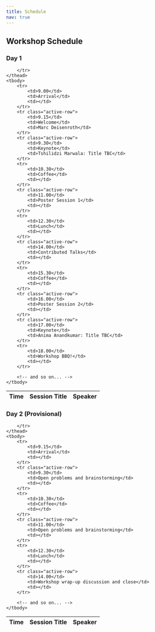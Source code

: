 ```yaml
---
title: Schedule
nav: true
---
```


## Workshop Schedule

### **Day 1**

<table class="styled-table">
    <thead>
        <tr>
            <th>Time</th>
            <th>Session Title</th>
            <th>Speaker</th>

        </tr>
    </thead>
    <tbody>
        <tr>
            <td>9.00</td>
            <td>Arrival</td>
            <td></td>
        </tr>
        <tr class="active-row">
            <td>9.15</td>
            <td>Welcome</td>
            <td>Marc Deisenroth</td>
        </tr>
        <tr class="active-row">
            <td>9.30</td>
            <td>Keynote</td>
            <td>Tshilidzi Marwala: Title TBC</td>
        </tr>
        <tr>
            <td>10.30</td>
            <td>Coffee</td>
            <td></td>
        </tr>
        <tr class="active-row">
            <td>11.00</td>
            <td>Poster Session 1</td>
            <td></td>
        </tr>
        <tr>
            <td>12.30</td>
            <td>Lunch</td>
            <td></td>
        </tr>
        <tr class="active-row">
            <td>14.00</td>
            <td>Contributed Talks</td>
            <td></td>
        </tr>
        <tr>
            <td>15.30</td>
            <td>Coffee</td>
            <td></td>
        </tr>
        <tr class="active-row">
            <td>16.00</td>
            <td>Poster Session 2</td>
            <td></td>
        </tr>
        <tr class="active-row">
            <td>17.00</td>
            <td>Keynote</td>
            <td>Anima Anandkumar: Title TBC</td>
        </tr>
        <tr>
            <td>18.00</td>
            <td>Workshop BBQ!</td>
            <td></td>
        </tr>
        
        <!-- and so on... -->
    </tbody>
</table>

### **Day 2 (Provisional)** 

<table class="styled-table">
    <thead>
        <tr>
            <th>Time</th>
            <th>Session Title</th>
            <th>Speaker</th>

        </tr>
    </thead>
    <tbody>
        <tr>
            <td>9.15</td>
            <td>Arrival</td>
            <td></td>
        </tr>
        <tr class="active-row">
            <td>9.30</td>
            <td>Open problems and brainstorming</td>
            <td></td>
        </tr>
        <tr>
            <td>10.30</td>
            <td>Coffee</td>
            <td></td>
        </tr>
        <tr class="active-row">
            <td>11.00</td>
            <td>Open problems and brainstorming</td>
            <td></td>
        </tr>
        <tr>
            <td>12.30</td>
            <td>Lunch</td>
            <td></td>
        </tr>
        <tr class="active-row">
            <td>14.00</td>
            <td>Workshop wrap-up discussion and close</td>
            <td></td>
        </tr>
        
        <!-- and so on... -->
    </tbody>
</table>